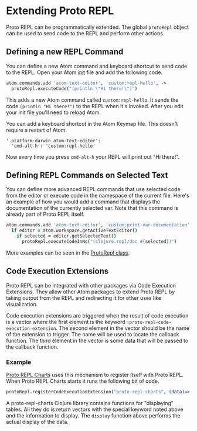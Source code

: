 # Extending Proto REPL

Proto REPL can be programmatically extended. The global `protoRepl` object can be used to send code to the REPL and perform other actions.

## Defining a new REPL Command

You can define a new Atom command and keyboard shortcut to send code to the REPL. Open your Atom [init](https://atom.io/docs/latest/hacking-atom-the-init-file) file and add the following code.

```CoffeeScript
atom.commands.add 'atom-text-editor', 'custom:repl-hello', ->
  protoRepl.executeCode("(println \"Hi there!\")")
```

This adds a new Atom command called `custom:repl-hello`. It sends the code `(println "Hi there!")` to the REPL when it's invoked. After you edit your init file you'll need to reload Atom.

You can add a keyboard shortcut in the Atom Keymap file. This doesn't require a restart of Atom.

```
'.platform-darwin atom-text-editor':
  'cmd-alt-h': 'custom:repl-hello'
```

Now every time you press `cmd-alt-h` your REPL will print out "Hi there!".

## Defining REPL Commands on Selected Text

You can define more advanced REPL commands that use selected code from the editor or execute code in the namespace of the current file. Here's an example of how you would add a command that displays the documentation of the currently selected var. Note that this command is already part of Proto REPL itself.

```CoffeeScript
atom.commands.add 'atom-text-editor', 'custom:print-var-documentation', ->
  if editor = atom.workspace.getActiveTextEditor()
    if selected = editor.getSelectedText()
      protoRepl.executeCodeInNs("(clojure.repl/doc #{selected})")
```

More examples can be seen in the [ProtoRepl class](https://github.com/jasongilman/proto-repl/blob/master/lib/proto-repl.coffee).

## Code Execution Extensions

Proto REPL can be integrated with other packages via Code Execution Extensions. They allow other Atom packages to extend Proto REPL by taking output from the REPL and redirecting it for other uses like visualization.

Code execution extensions are triggered when the result of code execution is a vector where the first element is the keyword `:proto-repl-code-execution-extension`. The second element in the vector should be the name of the extension to trigger. The name will be used to locate the callback function. The third element in the vector is some data that will be passed to the callback function.

### Example

[Proto REPL Charts](https://github.com/jasongilman/proto-repl-charts) uses this mechanism to register itself with Proto REPL. When Proto REPL Charts starts it runs the following bit of code.

```CoffeeScript
protoRepl.registerCodeExecutionExtension("proto-repl-charts", (data)=> @display(data))
```

A proto-repl-charts Clojure library contains functions for "displaying" tables. All they do is return vectors with the special keyword noted above and the information to display. The `display` function above performs the actual display of the data.

